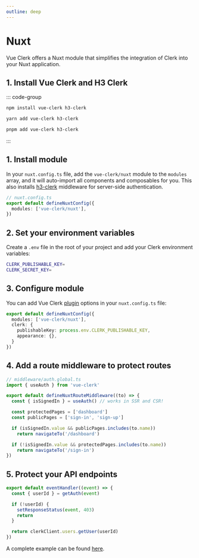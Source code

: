 ```yaml
---
outline: deep
---
```


# Nuxt

Vue Clerk offers a Nuxt module that simplifies the integration of Clerk into your Nuxt application.

## 1. Install Vue Clerk and H3 Clerk

::: code-group

```bash [npm]
npm install vue-clerk h3-clerk
```

```bash [yarn]
yarn add vue-clerk h3-clerk
```

```bash [pnpm]
pnpm add vue-clerk h3-clerk
```

:::

## 1. Install module

In your `nuxt.config.ts` file, add the `vue-clerk/nuxt` module to the `modules` array, and it will auto-import all components and composables for you. This also installs [h3-clerk](https://github.com/wobsoriano/h3-clerk) middleware for server-side authentication.

```ts
// nuxt.config.ts
export default defineNuxtConfig({
  modules: ['vue-clerk/nuxt'],
})
```

## 2. Set your environment variables

Create a `.env` file in the root of your project and add your Clerk environment variables:

```bash
CLERK_PUBLISHABLE_KEY=
CLERK_SECRET_KEY=
```

## 3. Configure module

You can add Vue Clerk [plugin](/plugin#properties) options in your `nuxt.config.ts` file:

```ts
export default defineNuxtConfig({
  modules: ['vue-clerk/nuxt'],
  clerk: {
    publishableKey: process.env.CLERK_PUBLISHABLE_KEY,
    appearance: {},
  }
})
```

## 4. Add a route middleware to protect routes

```ts
// middleware/auth.global.ts
import { useAuth } from 'vue-clerk'

export default defineNuxtRouteMiddleware((to) => {
  const { isSignedIn } = useAuth() // works in SSR and CSR!

  const protectedPages = ['dashboard']
  const publicPages = ['sign-in', 'sign-up']

  if (isSignedIn.value && publicPages.includes(to.name))
    return navigateTo('/dashboard')

  if (!isSignedIn.value && protectedPages.includes(to.name))
    return navigateTo('/sign-in')
})
```

## 5. Protect your API endpoints

```ts
export default eventHandler((event) => {
  const { userId } = getAuth(event)

  if (!userId) {
    setResponseStatus(event, 403)
    return
  }

  return clerkClient.users.getUser(userId)
})
```

A complete example can be found [here](https://github.com/wobsoriano/nuxt-clerk-template).
